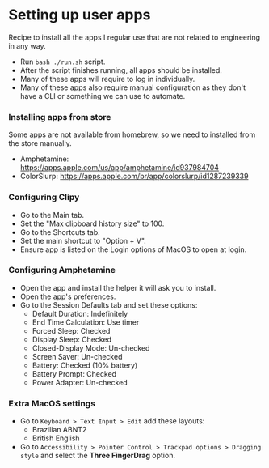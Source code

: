 # Setting up user apps

Recipe to install all the apps I regular use that are not related to engineering in any way.

- Run `bash ./run.sh` script.
- After the script finishes running, all apps should be installed.
- Many of these apps will require to log in individually.
- Many of these apps also require manual configuration as they don't have a CLI or something we can use to automate.

### Installing apps from store

Some apps are not available from homebrew, so we need to installed from the store manually.

- Amphetamine: https://apps.apple.com/us/app/amphetamine/id937984704
- ColorSlurp: https://apps.apple.com/br/app/colorslurp/id1287239339

### Configuring Clipy

- Go to the Main tab.
- Set the "Max clipboard history size" to 100.
- Go to the Shortcuts tab.
- Set the main shortcut to "Option + V".
- Ensure app is listed on the Login options of MacOS to open at login.

### Configuring Amphetamine

- Open the app and install the helper it will ask you to install.
- Open the app's preferences.
- Go to the Session Defaults tab and set these options:
  - Default Duration: Indefinitely
  - End Time Calculation: Use timer
  - Forced Sleep: Checked
  - Display Sleep: Checked
  - Closed-Display Mode: Un-checked
  - Screen Saver: Un-checked
  - Battery: Checked (10% battery)
  - Battery Prompt: Checked
  - Power Adapter: Un-checked

### Extra MacOS settings

- Go to `Keyboard > Text Input > Edit` add these layouts:
  - Brazilian ABNT2
  - British English
- Go to `Accessibility > Pointer Control > Trackpad options > Dragging style` and select the **Three FingerDrag** option.
